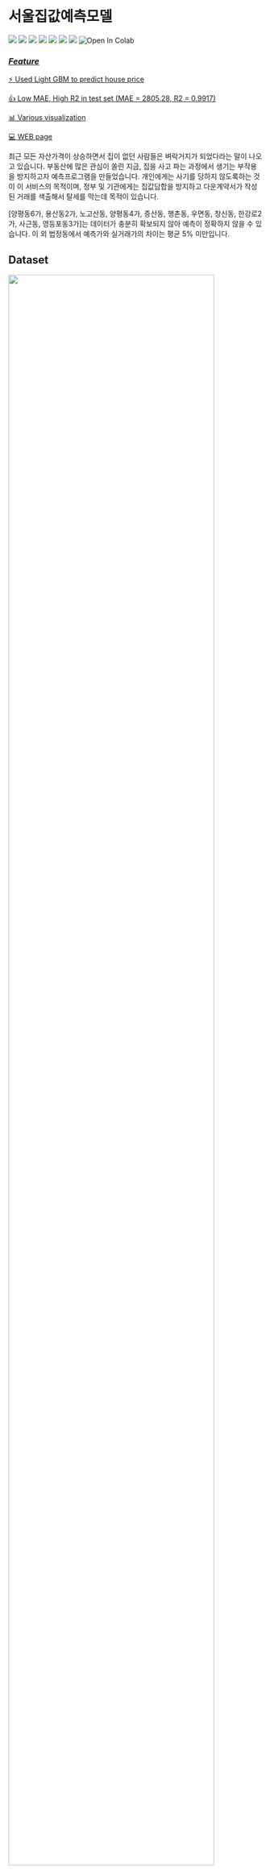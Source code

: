 # 서울집값예측모델

<img src="https://img.shields.io/badge/Flask-000000?style=flat-square&logo=flask&logoColor=white"/>  <img src="https://img.shields.io/badge/html-E34F26?style=flat-square&logo=html5&logoColor=white"/>  <img src="https://img.shields.io/badge/css-1572B6?style=flat-square&logo=css3&logoColor=white"/>  <img src="https://img.shields.io/badge/Bootstrap-7952B3?style=flat-square&logo=Bootstrap&logoColor=white"/>  <img src="https://img.shields.io/badge/Heroku-430098?style=flat-square&logo=Heroku&logoColor=white"/>  <img src="https://img.shields.io/badge/PostgreSQL-336791?style=flat-square&logo=PostgreSQL&logoColor=white"/> <img src="https://img.shields.io/badge/LigtGBM-F96F29?style=flat-square&logo=Microsoft&logoColor=white"/>  <img src="https://colab.research.google.com/assets/colab-badge.svg" alt="Open In Colab"/></a><a href="https://colab.research.google.com/github/MINED30/House_price_prediction_LGBM/blob/main/notebook/05_Summary.ipynb" target="_parent\">
  

### *Feature*         

:zap: Used Light GBM to predict house price

:thumbsup: Low MAE, High R2 in test set (MAE = 2805.28, R2 = 0.9917)

:bar_chart: Various visualization

:computer:  [WEB page](https://house-predction.herokuapp.com/)

최근 모든 자산가격이 상승하면서 집이 없던 사람들은 벼락거지가 되었다라는 말이 나오고 있습니다. 부동산에 많은 관심이 쏠린 지금, 집을 사고 파는 과정에서 생기는 부작용을 방지하고자 예측프로그램을 만들었습니다. 개인에게는 사기를 당하지 않도록하는 것이 이 서비스의 목적이며, 정부 및 기관에게는 집값담합을 방지하고 다운계약서가 작성된 거래를 색출해서 탈세를 막는데 목적이 있습니다.

[양평동6가, 용산동2가, 노고산동, 양평동4가, 증산동, 행촌동, 우면동, 창신동, 한강로2가, 사근동, 영등포동3가]는 데이터가 충분히 확보되지 않아 예측이 정확하지 않을 수 있습니다. 이 외 법정동에서 예측가와 실거래가의 차이는 평균 5% 미만입니다. 

## Dataset
<img src="https://user-images.githubusercontent.com/73981982/116913564-9d522900-ac84-11eb-9f85-0919af5f92f9.png" width="90%"/>
2018.01 ~ 2021.02, 약 245,000건의 부동산 관련된 정보와, 자산가격의 상승을 반영하기위해 금리관련지표와 주식, 선물 시세, 물가 관련 지표화, 인구관련지표를 수집하였습니다.


## Schema
<img src="https://user-images.githubusercontent.com/73981982/112970972-b64d5300-9189-11eb-96ec-54df609c7be0.png" width="90%"/>

## Visualization
Notebook 폴더에서 EDA를 통한 시각화자료를 볼 수 있습니다.

예시 :

<img src="https://user-images.githubusercontent.com/73981982/116913901-020d8380-ac85-11eb-99ca-09f7a7420a30.png" width="45%"/> <img src="https://user-images.githubusercontent.com/73981982/116914333-91b33200-ac85-11eb-930c-2049432df032.png" width="45%"/>


## Page Intorduction
### Signin
<img src="https://user-images.githubusercontent.com/73981982/112858672-0d511a80-90ed-11eb-88e3-58b6f6db118a.png" width="60%"/>

Landing page는 로그인창입니다.

### Home
<img src="https://user-images.githubusercontent.com/73981982/112859018-66b94980-90ed-11eb-99e3-950eff378bff.png" width="60%"/>

로그인을 하면 Home으로 들어갑니다. 이 페이지에서는 댓글시스템을 구현하였습니다.

### House-Price-Prediction
<img src="https://user-images.githubusercontent.com/73981982/112859396-c0217880-90ed-11eb-8072-175a9f24ac9c.png" width="60%"/>

아파트 이름을 적으면 다음페이지로 가게 됩니다. (클릭시 확대)

<img src="https://user-images.githubusercontent.com/73981982/112859970-58b7f880-90ee-11eb-83f4-f14d8307625b.png" width="60%"/>

추가적인 사항을 기재하면 돌아가는 고양이화면이 뜨면서 모델이 예측을 수행합니다.

<img src="https://user-images.githubusercontent.com/73981982/112860012-64a3ba80-90ee-11eb-9dc9-75a0cc5fb5de.png" width="60%"/>

예측한 결과입니다.

### History
<img src="https://user-images.githubusercontent.com/73981982/112860358-b5b3ae80-90ee-11eb-9b83-fd53b593ffaf.png" width="60%"/>

히스토리 페이지는 예측을 했던 기록을 담는 페이지입니다.


## structure
<center><img src="https://user-images.githubusercontent.com/73981982/112858380-c400cb00-90ec-11eb-8bc0-8c1145a5b041.png" width="500"></center>

## Notebook
- 01_Data_Wrangling.ipynb : 데이터를 수집하고 랭글링, 특성공학을 진행
- 02_Exploratory_Data_Analysis.ipynb : 데이터셋을 시각화
- 03_LightGBM_CV.ipynb : 모델선정 및 하이퍼파라미터 튜닝
- 04_Interpretation.ipynb : 모델 Interpretation
- 05_Summary.ipynb : 위의 절차를 수행


